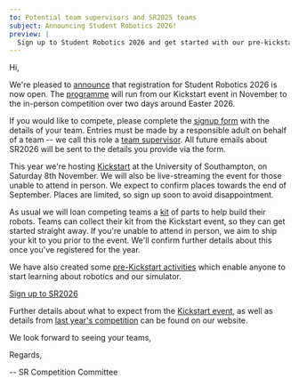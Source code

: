 ```yaml
---
to: Potential team supervisors and SR2025 teams
subject: Announcing Student Robotics 2026!
preview: |
  Sign up to Student Robotics 2026 and get started with our pre-kickstart activities!
---
```


Hi,

We're pleased to [announce][announcement] that registration for Student Robotics
2026 is now open. The [programme][programme-structure] will run from our Kickstart event in November to the in-person competition over two days around Easter 2026.

If you would like to compete, please complete the [signup form][signup-form]
with the details of your team. Entries must be made by a responsible adult on
behalf of a team -- we call this role a [team supervisor][team-supervisor]. All
future emails about SR2026 will be sent to the details you provide via the form.

This year we're hosting [Kickstart][kickstart] at the University of Southampton,
on Saturday 8th November. We will also be live-streaming the event for those
unable to attend in person. We expect to confirm places towards the end
of September. Places are limited, so sign up soon to avoid disappointment.

As usual we will loan competing teams a [kit][kit] of parts to help build their
robots. Teams can collect their kit from the Kickstart event, so they can get started straight away. If you're unable to attend in person, we aim to ship your kit to you prior to the event. We'll confirm further details about this once you've registered for the year.

We have also created some [pre-Kickstart activities][pre-kickstart-activities]
which enable anyone to start learning about robotics and our simulator.

  [Sign up to SR2026][signup-form]

Further details about what to expect from the [Kickstart event][kickstart], as well as details from [last year's competition][sr2025-blog-post] can be found on our website.

We look forward to seeing your teams,

Regards,

-- SR Competition Committee

[announcement]: https://studentrobotics.org/blog/2025-09-06-sr2026-registration-open/
[programme-structure]: https://studentrobotics.org/docs/robots_101/programme_structure
[signup-form]: https://forms.gle/bPnLVwsJ8xQLVaoQ8
[team-supervisor]: https://studentrobotics.org/docs/robots_101/team_supervisor
[kickstart]: https://studentrobotics.org/events/sr2026/kickstart/
[kit]: https://studentrobotics.org/docs/kit/
[pre-kickstart-activities]: https://studentrobotics.org/docs/competitor_resources/pre_kickstart_activities
[sr2025-blog-post]: https://studentrobotics.org/blog/2025-04-24-ths-win-sr2025/

